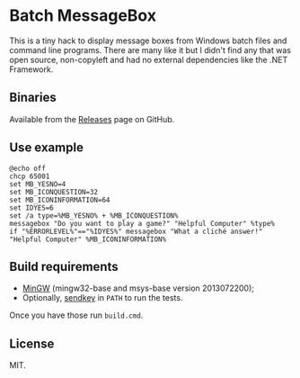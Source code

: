 # Batch MessageBox

This is a tiny hack to display message boxes from Windows batch files and
command line programs. There are many like it but I didn't find any that was
open source, non-copyleft and had no external dependencies like the .NET
Framework.

## Binaries

Available from the [Releases](https://github.com/dbohdan/messagebox/releases)
page on GitHub.

## Use example

```batch
@echo off
chcp 65001
set MB_YESNO=4
set MB_ICONQUESTION=32
set MB_ICONINFORMATION=64
set IDYES=6
set /a type=%MB_YESNO% + %MB_ICONQUESTION%
messagebox "Do you want to play a game?" "Helpful Computer" %type%
if "%ERRORLEVEL%"=="%IDYES%" messagebox "What a cliché answer!" "Helpful Computer" %MB_ICONINFORMATION%
```

## Build requirements

* [MinGW](http://www.mingw.org/) (mingw32-base and msys-base version
2013072200);
* Optionally, [sendkey](http://www.f2ko.de/en/cmd.php) in `PATH` to run the
tests.

Once you have those run `build.cmd`.

## License

MIT.
